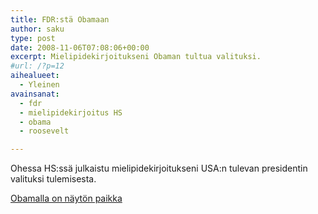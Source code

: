```yaml
---
title: FDR:stä Obamaan
author: saku
type: post
date: 2008-11-06T07:08:06+00:00
excerpt: Mielipidekirjoitukseni Obaman tultua valituksi.
#url: /?p=12
aihealueet:
  - Yleinen
avainsanat:
  - fdr
  - mielipidekirjoitus HS
  - obama
  - roosevelt

---
```

Ohessa HS:ssä julkaistu mielipidekirjoitukseni USA:n tulevan presidentin valituksi tulemisesta.

[Obamalla on näytön paikka][1]

 [1]: https://sakumatto.fi/wp-content/uploads/2008/11/hs-2008-11-06-obama1.pdf "Obamalla on näytön paikka"
